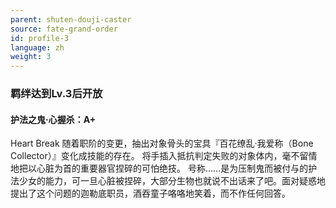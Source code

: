 ```yaml
---
parent: shuten-douji-caster
source: fate-grand-order
id: profile-3
language: zh
weight: 3
---
```


### 羁绊达到Lv.3后开放

#### 护法之鬼·心握杀：A+

Heart Break
随着职阶的变更，抽出对象骨头的宝具『百花缭乱·我爱称（Bone Collector）』变化成技能的存在。
将手插入抵抗判定失败的对象体内，毫不留情地把以心脏为首的重要器官捏碎的可怕绝技。
号称……是为压制鬼而被付与的护法少女的能力，可一旦心脏被捏碎，大部分生物也就说不出话来了吧。面对疑惑地提出了这个问题的迦勒底职员，酒吞童子咯咯地笑着，而不作任何回答。
